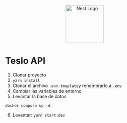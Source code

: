 <p align="center">
  <a href="http://nestjs.com/" target="blank"><img src="https://nestjs.com/img/logo-small.svg" width="120" alt="Nest Logo" /></a>
</p>

# Teslo API
1. Clonar proyecto
2. ```yarn install```
3. Clonar el archivo ```.env.tmeplate```y renombrarlo a ```.env```
4. Cambiar las variables de entorno
5. Levantar la base de datos
```
docker compose up -d
```
6. Levantar: ```yarn start:dev```
